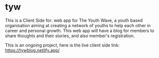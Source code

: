 # tyw
This is a Client Side for: web app for The Youth Wave, a youth based organisation aiming at creating a network of youths to help each other in  career and personal growth. This web app will have a blog for members to share thoughts and their stories, and also member's registration.

This is an ongoing project, here is the live client side link: https://tywblog.netlify.app/
